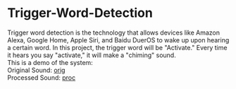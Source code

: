 # Trigger-Word-Detection
Trigger word detection is the technology that allows devices like Amazon Alexa, Google Home, Apple Siri, and Baidu DuerOS to wake up upon hearing a certain word. In this project, the trigger word will be "Activate." Every time it hears you say "activate," it will make a "chiming" sound.
<br>
This is a demo of the system:
<br>
Original Sound: [orig](/train.wav)
<br>
Processed Sound: [proc](/chime_output.wav)
